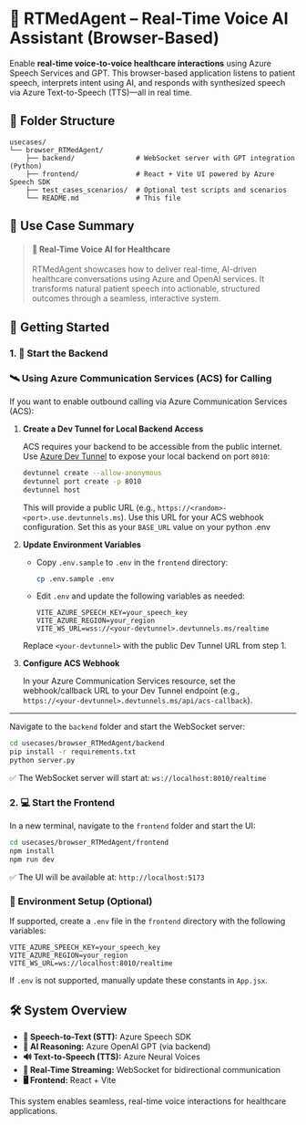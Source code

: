 # 🧠 RTMedAgent – Real-Time Voice AI Assistant (Browser-Based)

Enable **real-time voice-to-voice healthcare interactions** using Azure Speech Services and GPT. This browser-based application listens to patient speech, interprets intent using AI, and responds with synthesized speech via Azure Text-to-Speech (TTS)—all in real time.

## 📂 Folder Structure

```
usecases/
└── browser_RTMedAgent/
    ├── backend/               # WebSocket server with GPT integration (Python)
    ├── frontend/              # React + Vite UI powered by Azure Speech SDK
    ├── test_cases_scenarios/  # Optional test scripts and scenarios
    └── README.md              # This file
```

## 🧪 Use Case Summary

> #### **📝 Real-Time Voice AI for Healthcare**
>
> RTMedAgent showcases how to deliver real-time, AI-driven healthcare conversations using Azure and OpenAI services. It transforms natural patient speech into actionable, structured outcomes through a seamless, interactive system.

## 🚀 Getting Started

### 1. 🔧 Start the Backend
### 🛰️ Using Azure Communication Services (ACS) for Calling

If you want to enable outbound calling via Azure Communication Services (ACS):

1. **Create a Dev Tunnel for Local Backend Access**

    ACS requires your backend to be accessible from the public internet. Use [Azure Dev Tunnel](https://learn.microsoft.com/en-us/azure/developer/dev-tunnels/overview) to expose your local backend on port `8010`:

    ```bash
    devtunnel create --allow-anonymous
    devtunnel port create -p 8010
    devtunnel host    
    ```

    This will provide a public URL (e.g., `https://<random>-<port>.use.devtunnels.ms`). Use this URL for your ACS webhook configuration.
    Set this as your `BASE_URL` value on your python .env

2. **Update Environment Variables**

    - Copy `.env.sample` to `.env` in the `frontend` directory:

      ```bash
      cp .env.sample .env
      ```

    - Edit `.env` and update the following variables as needed:

      ```env
      VITE_AZURE_SPEECH_KEY=your_speech_key
      VITE_AZURE_REGION=your_region
      VITE_WS_URL=wss://<your-devtunnel>.devtunnels.ms/realtime
      ```

    Replace `<your-devtunnel>` with the public Dev Tunnel URL from step 1.

3. **Configure ACS Webhook**

    In your Azure Communication Services resource, set the webhook/callback URL to your Dev Tunnel endpoint (e.g., `https://<your-devtunnel>.devtunnels.ms/api/acs-callback`).

---
Navigate to the `backend` folder and start the WebSocket server:

```bash
cd usecases/browser_RTMedAgent/backend
pip install -r requirements.txt
python server.py
```

✅ The WebSocket server will start at: `ws://localhost:8010/realtime`

### 2. 💻 Start the Frontend

In a new terminal, navigate to the `frontend` folder and start the UI:

```bash
cd usecases/browser_RTMedAgent/frontend
npm install
npm run dev
```

✅ The UI will be available at: `http://localhost:5173`

### 🔑 Environment Setup (Optional)

If supported, create a `.env` file in the `frontend` directory with the following variables:

```env
VITE_AZURE_SPEECH_KEY=your_speech_key
VITE_AZURE_REGION=your_region
VITE_WS_URL=ws://localhost:8010/realtime
```

If `.env` is not supported, manually update these constants in `App.jsx`.

## 🛠️ System Overview

- **🎤 Speech-to-Text (STT):** Azure Speech SDK
- **🧠 AI Reasoning:** Azure OpenAI GPT (via backend)
- **🔊 Text-to-Speech (TTS):** Azure Neural Voices
- **🔁 Real-Time Streaming:** WebSocket for bidirectional communication
- **🖥️ Frontend:** React + Vite

This system enables seamless, real-time voice interactions for healthcare applications.
